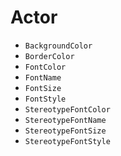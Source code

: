 # Actor

* `BackgroundColor`
* `BorderColor`
* `FontColor`
* `FontName`
* `FontSize`
* `FontStyle`
* `StereotypeFontColor`
* `StereotypeFontName`
* `StereotypeFontSize`
* `StereotypeFontStyle`
